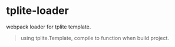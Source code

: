 
# tplite-loader

webpack loader for tplite template.

> using tplite.Template, compile to function when build project.


